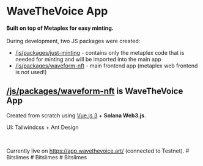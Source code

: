 # WaveTheVoice App

**Built on top of Metaplex for easy minting.**
<br />
<br />
During development, two JS packages were created:
- [/js/packages/just-minting](https://github.com/WaveTheVoice/WaveTheVoice-App/tree/master/js/packages/just-minting) - contains only the metaplex code that is needed for minting and will be imported into the main app
- [/js/packages/waveform-nft](https://github.com/WaveTheVoice/WaveTheVoice-App/tree/master/js/packages/waveform-nft) - main frontend app (metaplex web frontend is not used!)

## [/js/packages/waveform-nft](https://github.com/WaveTheVoice/WaveTheVoice-App/tree/master/js/packages/waveform-nft) is WaveTheVoice App

Сreated from scratch using [Vue.js 3](https://v3.vuejs.org/) + **Solana Web3.js**.

UI: Tailwindcss + Ant Design

<br />

Currently live on https://app.wavethevoice.art/ (connected to Testnet).
#   B i t s l i m e s  
 #   B i t s l i m e s  
 #   B i t s l i m e s  
 